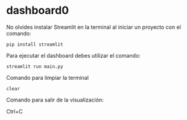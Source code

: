 # dashboard0

No olvides instalar Streamlit en la terminal al iniciar un proyecto con el comando:

`pip install streamlit`

Para ejecutar el dashboard debes utilizar el comando:

`streamlit run main.py `

Comando para limpiar la terminal

`clear`

Comando para salir de la visualización:

Ctrl+C
